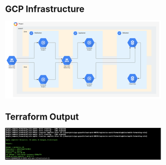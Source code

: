 # GCP Infrastructure
![alt text](https://raw.githubusercontent.com/cisco-security/Cisco-Validated-Designs/master/safe-cloud-iaas-gcp/safe-gcp-infrastructure/images/infra.svg)

# Terraform Output
![alt text](https://raw.githubusercontent.com/cisco-security/Cisco-Validated-Designs/master/safe-cloud-iaas-gcp/safe-gcp-infrastructure/images/terraform.png)
